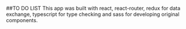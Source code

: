 ##TO DO LIST
This app was built with react, react-router,
redux for data exchange,
typescript for type checking
and sass for developing original components.
